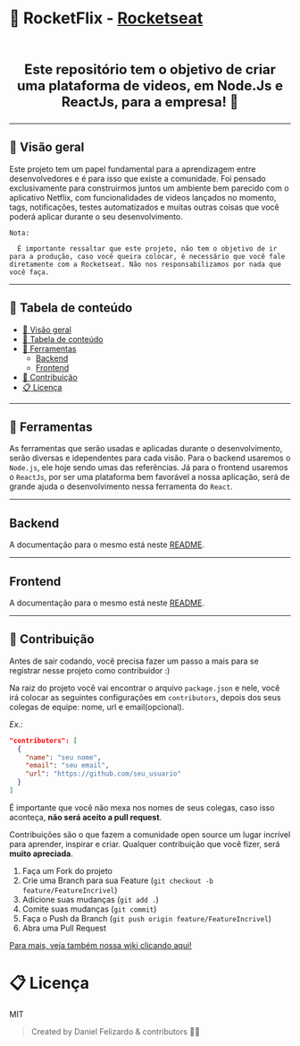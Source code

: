 # :rocket: RocketFlix - [Rocketseat](https://www.github.com/Rocketseat)

<br/>

<p align="center" style="font-weight: bold; font-size: 24px">
Este repositório tem o objetivo de criar uma plataforma de videos, em Node.Js e ReactJs, para a empresa! 🚀
</p>

<hr />

## :rocket: Visão geral

Este projeto tem um papel fundamental para a aprendizagem entre desenvolvedores e é para isso que existe a comunidade. Foi pensado exclusivamente para construirmos juntos um ambiente bem parecido com o aplicativo Netflix, com funcionalidades de videos lançados no momento, tags, notificações, testes automatizados e muitas outras coisas que você poderá aplicar durante o seu desenvolvimento.

````
Nota:

  É importante ressaltar que este projeto, não tem o objetivo de ir para a produção, caso você queira colocar, é necessário que você fale diretamente com a Rocketseat. Não nos responsabilizamos por nada que você faça.
````

<hr />

## :scroll: Tabela de conteúdo

- [:rocket: Visão geral](#rocket-visão-geral)
- [:scroll: Tabela de conteúdo](#scroll-tabela-de-conteúdo)
- [:wrench: Ferramentas](#wrench-ferramentas)
  - [Backend](#backend)
  - [Frontend](#frontend)
- [:star2: Contribuição](#star2-contribuição)
- [:clipboard: Licença](#clipboard-licença)

<hr />

## :wrench: Ferramentas

As ferramentas que serão usadas e aplicadas durante o desenvolvimento, serão diversas e idependentes para cada visão. Para o backend usaremos o `Node.js`, ele hoje sendo umas das referências. Já para o frontend usaremos o `ReactJs`, por ser uma plataforma bem favorável a nossa aplicação, será de grande ajuda o desenvolvimento nessa ferramenta do `React`.

<hr />

## Backend

A documentação para o mesmo está neste <a href="./packages/backend/README.md">README</a>.

<hr />

## Frontend

A documentação para o mesmo está neste <a href="./packages/frontend/README.md">README</a>.

<hr />

## :star2: Contribuição

Antes de sair codando, você precisa fazer um passo a mais para se registrar nesse projeto como contribuidor :)

Na raiz do projeto você vai encontrar o arquivo `package.json` e nele, você irá colocar as seguintes configurações em `contributors`, depois dos seus colegas de equipe: nome, url e email(opcional).

*Ex.:*
```json
"contributors": [
  {
    "name": "seu nome",
    "email": "seu email",
    "url": "https://github.com/seu_usuario"
  }
]
```

É importante que você não mexa nos nomes de seus colegas, caso isso aconteça, **não será aceito a pull request**.

Contribuições são o que fazem a comunidade open source um lugar incrível para aprender, inspirar e criar. Qualquer contribuição que você fizer, será **muito apreciada**.

1. Faça um Fork do projeto
2. Crie uma Branch para sua Feature (`git checkout -b feature/FeatureIncrivel`)
3. Adicione suas mudanças (`git add .`)
4. Comite suas mudanças (`git commit`)
5. Faça o Push da Branch (`git push origin feature/FeatureIncrivel`)
6. Abra uma Pull Request

[Para mais, veja também nossa wiki clicando aqui!](https://github.com/danieldfc/rocketflix/wiki)

# :clipboard: Licença

MIT

> Created by Daniel Felizardo & contributors :purple_heart::rocket:
